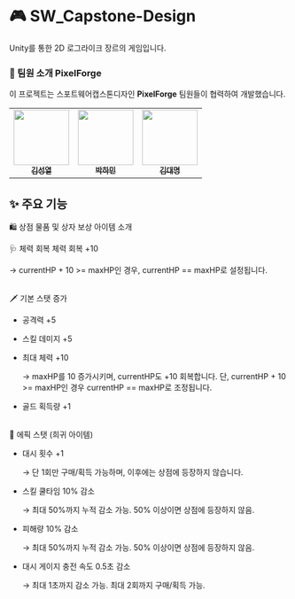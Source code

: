 # 🎮 SW_Capstone-Design

Unity를 통한 2D 로그라이크 장르의 게임입니다.


### 🤝 팀원 소개 PixelForge
이 프로젝트는 스포트웨어캡스톤디자인 **PixelForge** 팀원들이 협력하여 개발했습니다.

<table>
  <tbody>
    <tr>
      <td align="center"><a href="https://github.com/GithubOfHermes">
        <img src="https://github.com/GithubOfHermes.png?size=100" width="100px;" alt=""/><br /><sub><b>김성열</b></sub></a><br />
      </td>
      <td align="center"><a href="https://github.com/inNewPG">
        <img src="https://github.com/inNewPG.png?size=100" width="100px;" alt=""/><br /><sub><b>박하민</b></sub></a><br />
      </td>
      <td align="center"><a href="https://github.com/Ryder76524">
        <img src="https://github.com/Ryder76524.png?size=100" width="100px;" alt=""/><br /><sub><b>김대명</b></sub></a><br />
      </td>
    </tr>
  </tbody>
</table>

## ✨ 주요 기능

🛍️ 상점 물품 및 상자 보상 아이템 소개

🩺 체력 회복
체력 회복 +10  

  → currentHP + 10 >= maxHP인 경우, currentHP == maxHP로 설정됩니다.

<br>
🗡️ 기본 스탯 증가

- 공격력 +5
  
- 스킬 데미지 +5
  
- 최대 체력 +10
  
  → maxHP를 10 증가시키며, currentHP도 +10 회복합니다. 단, currentHP + 10 >= maxHP인 경우 currentHP == maxHP로 조정됩니다.
  
- 골드 획득량 +1

<br>
🧬 에픽 스탯 (희귀 아이템)

- 대시 횟수 +1
  
  → 단 1회만 구매/획득 가능하며, 이후에는 상점에 등장하지 않습니다.
  
- 스킬 쿨타임 10% 감소
  
  → 최대 50%까지 누적 감소 가능. 50% 이상이면 상점에 등장하지 않음.
  
- 피해량 10% 감소
  
  → 최대 50%까지 누적 감소 가능. 50% 이상이면 상점에 등장하지 않음.
  
- 대시 게이지 충전 속도 0.5초 감소
  
  → 최대 1초까지 감소 가능. 최대 2회까지 구매/획득 가능.
